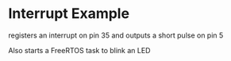 # Interrupt Example

registers an interrupt on pin 35 and outputs a short pulse on pin 5

Also starts a FreeRTOS task to blink an LED
